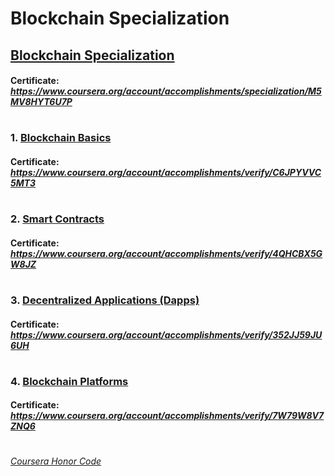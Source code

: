 # Blockchain Specialization


## [Blockchain Specialization](https://www.coursera.org/specializations/blockchain)
####    **Certificate:** _https://www.coursera.org/account/accomplishments/specialization/M5MV8HYT6U7P_
#

### 1. [Blockchain Basics](https://www.coursera.org/learn/blockchain-basics?specialization=blockchain)

####    **Certificate:** _https://www.coursera.org/account/accomplishments/verify/C6JPYVVC5MT3_
#

### 2. [Smart Contracts](https://www.coursera.org/learn/smarter-contracts?specialization=blockchain)

####    **Certificate:** _https://www.coursera.org/account/accomplishments/verify/4QHCBX5GW8JZ_
#

### 3. [Decentralized Applications (Dapps)](https://www.coursera.org/learn/decentralized-apps-on-blockchain?specialization=blockchain)

####    **Certificate:** _https://www.coursera.org/account/accomplishments/verify/352JJ59JU6UH_
#

### 4. [Blockchain Platforms](https://www.coursera.org/learn/blockchain-platforms?specialization=blockchain)

####    **Certificate:** _https://www.coursera.org/account/accomplishments/verify/7W79W8V7ZNQ6_
#



[*Coursera Honor Code*](https://www.coursera.support/s/article/209818863-Coursera-Honor-Code?language=en_US)

